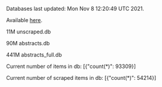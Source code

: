 Databases last updated: Mon Nov  8 12:20:49 UTC 2021. 

Available [here](https://github.com/cbeauhilton/ash-db/releases).

11M	unscraped.db

90M	abstracts.db

441M	abstracts_full.db

Current number of items in db:
[{"count(*)": 93309}]

Current number of scraped items in db:
[{"count(*)": 54214}]
